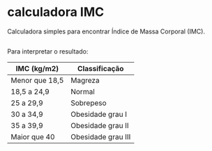 # calculadora IMC

Calculadora simples para encontrar Índice de Massa Corporal (IMC).
##
Para interpretar o resultado:

| IMC (kg/m2) | Classificação |
| ------------- | ------------- |
| Menor que 18,5 | Magreza  |
| 18,5 a 24,9	  | Normal |
| 25 a 29,9	  | Sobrepeso |
| 30 a 34,9	 | Obesidade grau I |
| 35 a 39,9   | Obesidade grau II |
| Maior que 40	 | Obesidade grau III |
